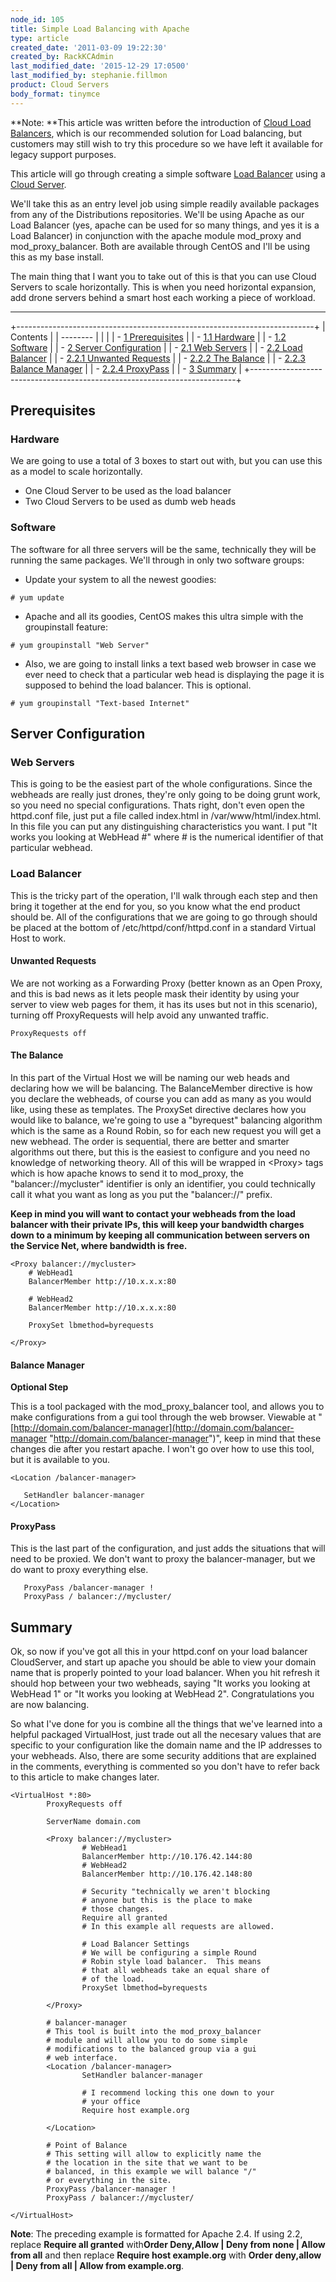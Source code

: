 ```yaml
---
node_id: 105
title: Simple Load Balancing with Apache
type: article
created_date: '2011-03-09 19:22:30'
created_by: RackKCAdmin
last_modified_date: '2015-12-29 17:0500'
last_modified_by: stephanie.fillmon
product: Cloud Servers
body_format: tinymce
---
```


**Note: **This article was written before the introduction of [Cloud
Load
Balancers](http://www.rackspace.com/knowledge_center/getting-started/cloud-load-balancers),
which is our recommended solution for Load balancing, but customers may
still wish to try this procedure so we have left it available for legacy
support purposes.

This article will go through creating a simple software [Load
Balancer](http://www.rackspace.com/cloud/load-balancing/) using a [Cloud
Server](http://www.rackspace.com/cloud/servers/).

We'll take this as an entry level job using simple readily available
packages from any of the Distributions repositories. We'll be using
Apache as our Load Balancer (yes, apache can be used for so many things,
and yes it is a Load Balancer) in conjunction with the apache module
mod\_proxy and mod\_proxy\_balancer. Both are available through CentOS
and I'll be using this as my base install.

The main thing that I want you to take out of this is that you can use
Cloud Servers to scale horizontally. This is when you need horizontal
expansion, add drone servers behind a smart host each working a piece of
workload.

* * * * *

+--------------------------------------------------------------------------+
| Contents                                                                 |
| --------                                                                 |
|                                                                          |
| -   [1 Prerequisites](#Prerequisites)                                    |
|     -   [1.1 Hardware](#Hardware)                                        |
|     -   [1.2 Software](#Software)                                        |
| -   [2 Server Configuration](#Server_Configuration)                      |
|     -   [2.1 Web Servers](#Web_Servers)                                  |
|     -   [2.2 Load Balancer](#Load_Balancer)                              |
|         -   [2.2.1 Unwanted Requests](#Unwanted_Requests)                |
|         -   [2.2.2 The Balance](#The_Balance)                            |
|         -   [2.2.3 Balance Manager](#Balance_Manager)                    |
|         -   [2.2.4 ProxyPass](#ProxyPass)                                |
| -   [3 Summary](#Summary)                                                |
+--------------------------------------------------------------------------+

Prerequisites
-------------

### Hardware

We are going to use a total of 3 boxes to start out with, but you can
use this as a model to scale horizontally.

-   One Cloud Server to be used as the load balancer
-   Two Cloud Servers to be used as dumb web heads

### Software

The software for all three servers will be the same, technically they
will be running the same packages. We'll through in only two software
groups:

-   Update your system to all the newest goodies:

<!-- -->

    # yum update

-   Apache and all its goodies, CentOS makes this ultra simple with the
    groupinstall feature:

<!-- -->

    # yum groupinstall "Web Server"

-   Also, we are going to install links a text based web browser in case
    we ever need to check that a particular web head is displaying the
    page it is supposed to behind the load balancer. This is optional.

<!-- -->

    # yum groupinstall "Text-based Internet"

Server Configuration
--------------------

### Web Servers

This is going to be the easiest part of the whole configurations. Since
the webheads are really just drones, they're only going to be doing
grunt work, so you need no special configurations. Thats right, don't
even open the httpd.conf file, just put a file called index.html in
/var/www/html/index.html. In this file you can put any distinguishing
characteristics you want. I put "It works you looking at WebHead \#"
where \# is the numerical identifier of that particular webhead.

### Load Balancer

This is the tricky part of the operation, I'll walk through each step
and then bring it together at the end for you, so you know what the end
product should be. All of the configurations that we are going to go
through should be placed at the bottom of /etc/httpd/conf/httpd.conf in
a standard Virtual Host to work.

#### Unwanted Requests

We are not working as a Forwarding Proxy (better known as an Open Proxy,
and this is bad news as it lets people mask their identity by using your
server to view web pages for them, it has its uses but not in this
scenario), turning off ProxyRequests will help avoid any unwanted
traffic.

    ProxyRequests off

#### The Balance

In this part of the Virtual Host we will be naming our web heads and
declaring how we will be balancing. The BalanceMember directive is how
you declare the webheads, of course you can add as many as you would
like, using these as templates. The ProxySet directive declares how you
would like to balance, we're going to use a "byrequest" balancing
algorithm which is the same as a Round Robin, so for each new request
you will get a new webhead. The order is sequential, there are better
and smarter algorithms out there, but this is the easiest to configure
and you need no knowledge of networking theory. All of this will be
wrapped in \<Proxy\> tags which is how apache knows to send it to
mod\_proxy, the "balancer://mycluster" identifier is only an identifier,
you could technically call it what you want as long as you put the
"balancer://" prefix.

**Keep in mind you will want to contact your webheads from the load
balancer with their private IPs, this will keep your bandwidth charges
down to a minimum by keeping all communication between servers on the
Service Net, where bandwidth is free.**

    <Proxy balancer://mycluster>
        # WebHead1
        BalancerMember http://10.x.x.x:80
        
        # WebHead2
        BalancerMember http://10.x.x.x:80
        
        ProxySet lbmethod=byrequests

    </Proxy>

#### Balance Manager

**Optional Step**

This is a tool packaged with the mod\_proxy\_balancer tool, and allows
you to make configurations from a gui tool through the web browser.
Viewable at
"[http://domain.com/balancer-manager](http://domain.com/balancer-manager "http://domain.com/balancer-manager")",
keep in mind that these changes die after you restart apache. I won't go
over how to use this tool, but it is available to you.

    <Location /balancer-manager>

       SetHandler balancer-manager
    </Location>

 

#### ProxyPass

This is the last part of the configuration, and just adds the situations
that will need to be proxied. We don't want to proxy the
balancer-manager, but we do want to proxy everything else.

       ProxyPass /balancer-manager !
       ProxyPass / balancer://mycluster/

Summary
-------

Ok, so now if you've got all this in your httpd.conf on your load
balancer CloudServer, and start up apache you should be able to view
your domain name that is properly pointed to your load balancer. When
you hit refresh it should hop between your two webheads, saying "It
works you looking at WebHead 1" or "It works you looking at WebHead 2".
Congratulations you are now balancing.

So what I've done for you is combine all the things that we've learned
into a helpful packaged VirtualHost, just trade out all the necesary
values that are specific to your configuration like the domain name and
the IP addresses to your webheads. Also, there are some security
additions that are explained in the comments, everything is commented so
you don't have to refer back to this article to make changes later.

    <VirtualHost *:80>
            ProxyRequests off
            
            ServerName domain.com

            <Proxy balancer://mycluster>
                    # WebHead1
                    BalancerMember http://10.176.42.144:80
                    # WebHead2
                    BalancerMember http://10.176.42.148:80

                    # Security "technically we aren't blocking
                    # anyone but this is the place to make 
                    # those changes. 
                    Require all granted
                    # In this example all requests are allowed.

                    # Load Balancer Settings
                    # We will be configuring a simple Round
                    # Robin style load balancer.  This means
                    # that all webheads take an equal share of
                    # of the load.
                    ProxySet lbmethod=byrequests

            </Proxy>

            # balancer-manager
            # This tool is built into the mod_proxy_balancer
            # module and will allow you to do some simple
            # modifications to the balanced group via a gui
            # web interface.
            <Location /balancer-manager>
                    SetHandler balancer-manager

                    # I recommend locking this one down to your
                    # your office
                    Require host example.org

            </Location>

            # Point of Balance
            # This setting will allow to explicitly name the
            # the location in the site that we want to be
            # balanced, in this example we will balance "/"
            # or everything in the site.
            ProxyPass /balancer-manager !
            ProxyPass / balancer://mycluster/

    </VirtualHost>

**Note**: The preceding example is formatted for Apache 2.4. If using
2.2, replace **Require all granted** with**Order Deny,Allow | Deny from
none | Allow from all** and then replace **Require host example.org**
with **Order deny,allow | Deny from all | Allow from example.org**.

